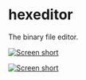 hexeditor
=========

The binary file editor.

[![Screen short](https://raw.github.com/javadev/hexeditor/master/hexeditor.png)](https://github.com/javadev/hexeditor/)

[![Screen short](https://raw.github.com/javadev/hexeditor/master/hexeditor2.png)](https://github.com/javadev/hexeditor/)
